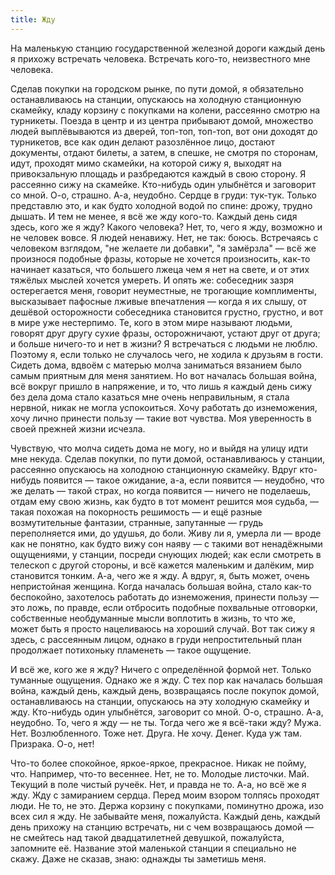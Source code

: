```yaml
---
title: Жду
---
```


На маленькую станцию государственной железной дороги каждый день я прихожу
встречать человека. Встречать кого-то, неизвестного мне человека.

Сделав покупки на городском рынке, по пути домой, я обязательно останавливаюсь
на станции, опускаюсь на холодную станционную скамейку, кладу корзину с
покупками на колени, рассеянно смотрю на турникеты. Поезда в центр и из центра
прибывают домой, множество людей выплёвываются из дверей, топ-топ, топ-топ, вот
они доходят до турникетов, все как один делают разозлённое лицо, достают
документы, отдают билеты, а затем, в спешке, не смотря по сторонам, идут,
проходят мимо скамейки, на которой сижу я, выходят на привокзальную площадь и
разбредаются каждый в свою сторону. Я рассеянно сижу на скамейке. Кто-нибудь
один улыбнётся и заговорит со мной. О-о, страшно. А-а, неудобно. Сердце в груди:
тук-тук. Только представлю это, и как будто холодной водой по спине: дрожу,
трудно дышать. И тем не менее, я всё же жду кого-то. Каждый день сидя здесь,
кого же я жду? Какого человека? Нет, то, чего я жду, возможно и не человек
вовсе. Я людей ненавижу. Нет, не так: боюсь. Встречаясь с человеком взглядом,
"не желаете ли добавки", "я замёрзла" — всё же произнося подобные фразы, которые
не хочется произносить, как-то начинает казаться, что большего лжеца чем я нет
на свете, и от этих тяжёлых мыслей хочется умереть. И опять же: собеседник зазря
остерегается меня, говорит неуместные, не трогающие комплименты, высказывает
пафосные лживые впечатления — когда я их слышу, от дешёвой осторожности
собеседника становится грустно, грустно, и вот в мире уже нестерпимо. Те, кого в
этом мире называют людьми, говорят друг другу сухие фразы, осторожничают, устают
друг от друга; и больше ничего-то и нет в жизни? Я встречаться с людьми не
люблю. Поэтому я, если только не случалось чего, не ходила к друзьям в
гости. Сидеть дома, вдвоём с матерью молча заниматься вязанием было самым
приятным для меня занятием. Но вот началась большая война, всё вокруг пришло в
напряжение, и то, что лишь я каждый день сижу без дела дома стало казаться мне
очень неправильным, я стала нервной, никак не могла успокоиться. Хочу работать
до изнеможения, хочу лично принести пользу — такие вот чувства. Моя уверенность
в своей прежней жизни исчезла.

Чувствую, что молча сидеть дома не могу, но и выйдя на улицу идти мне
некуда. Сделав покупки, по пути домой, останавливаюсь у станции, рассеянно
опускаюсь на холодною станционную скамейку. Вдруг кто-нибудь появится — такое
ожидание, а-а, если появится — неудобно, что же делать — такой страх, но когда
появится — ничего не поделаешь, отдам ему свою жизнь, как будто в тот момент
решится моя судьба, — такая похожая на покорность решимость — и ещё разные
возмутительные фантазии, странные, запутанные — грудь переполняется ими, до
удушья, до боли. Живу ли я, умерла ли — вроде как не понятно, как будто вижу сон
наяву — с такими вот ненадёжными ощущениями, у станции, посреди снующих людей;
как если смотреть в телескоп с другой стороны, и всё кажется маленьким и
далёким, мир становится тонким. А-а, чего же я жду. А вдруг, я, быть может,
очень непристойная женщина. Когда началась большая война, стало как-то
беспокойно, захотелось работать до изнеможения, принести пользу — это ложь, по
правде, если отбросить подобные похвальные отговорки, собственные необдуманные
мысли воплотить в жизнь, то что же, может быть я просто нацеливаюсь на хороший
случай. Вот так сижу я здесь, с рассеянным лицом, однако в груди непростительный
план продолжает потихоньку пламенеть — такое ощущение.

И всё же, кого же я жду? Ничего с определённой формой нет. Только туманные
ощущения. Однако же я жду. С тех пор как началась большая война, каждый день,
каждый день, возвращаясь после покупок домой, останавливаюсь на станции,
опускаюсь на эту холодную скамейку и жду. Кто-нибудь один улыбнётся, заговорит
со мной. О-о, страшно. А-а, неудобно. То, чего я жду — не ты. Тогда чего же я
всё-таки жду? Мужа. Нет. Возлюбленного. Тоже нет. Друга. Не хочу. Денег. Куда уж
там. Призрака. О-о, нет!

Что-то более спокойное, яркое-яркое, прекрасное. Никак не пойму, что. Например,
что-то весеннее. Нет, не то. Молодые листочки. Май. Текущий в поле чистый
ручеёк. Нет, и правда не то. А-а, но всё же я жду. Жду с замиранием
сердца. Перед моим взором толпясь проходят люди. Не то, не это. Держа корзину с
покупками, поминутно дрожа, изо всех сил я жду. Не забывайте меня,
пожалуйста. Каждый день, каждый день прихожу на станцию встречать, ни с чем
возвращаюсь домой — не смейтесь над такой двадцатилетней девушкой, пожалуйста,
запомните её. Название этой маленькой станции я специально не скажу. Даже не
сказав, знаю: однажды ты заметишь меня.
